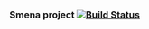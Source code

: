 ### Smena project [![Build Status](https://travis-ci.org/dex157/smena.svg?branch=master)](https://travis-ci.org/sovofeel/smena.svg?branch=master)